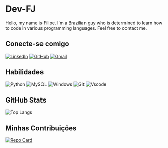 # Dev-FJ


Hello, my name is Filipe. I'm a Brazilian guy who is determined to learn how to code in various programming languages. Feel free to contact me.

## Conecte-se comigo
[![LinkedIn](https://img.shields.io/badge/LinkedIn-0077B5?style=for-the-badge&logo=linkedin&logoColor=FFA500)](https://www.linkedin.com/in/filipe-junqueira-pedras-passos-1a8013187/)                                                                                 [![GitHub](https://img.shields.io/badge/GitHub-100000?style=for-the-badge&logo=github&logoColor=FFA500)](https://github.com/dev-fj) [![Gmail](https://img.shields.io/badge/Gmail-333333?style=for-the-badge&logo=gmail&logoColor=FFA500)](mailto:SEUGMAIL)


## Habilidades
![Python](https://img.shields.io/badge/python-3670A0?style=for-the-badge&logo=python&logoColor=FFA500)
![MySQL](https://img.shields.io/badge/MySQL-00000F?style=for-the-badge&logo=mysql&logoColor=FFA500) ![Windows](https://img.shields.io/badge/Windows-000?style=for-the-badge&logo=windows&logoColor=FFA500)
![Git](https://img.shields.io/badge/GIT-E44C30?style=for-the-badge&logo=git&logoColor=FFA500)
![Vscode](https://img.shields.io/badge/Vscode-007ACC?style=for-the-badge&logo=visual-studio-code&logoColor=FFA500)



## GitHub Stats

![Top Langs](https://github-readme-stats-git-masterrstaa-rickstaa.vercel.app/api/top-langs/?username=dev-fj&layout=compact&bg_color=000&border_color=30A3DC&title_color=E94D5F&text_color=FFF)


## Minhas Contribuições
[![Repo Card](https://github-readme-stats.vercel.app/api/pin/?username=dev-fj&repo=Tic-Tac-Toe&bg_color=000&border_color=30A3DC&show_icons=true&icon_color=30A3DC&title_color=E94D5F&text_color=FFF)](https://github.com/dev-fj/Tic-Tac-Toe)
